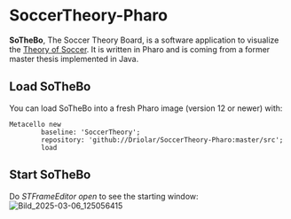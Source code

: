 # SoccerTheory-Pharo
**SoTheBo**, The Soccer Theory Board, is a software application to visualize the [Theory of Soccer](https://en.wikiversity.org/wiki/The_Theory_of_Soccer).
It is written in Pharo and is coming from a former master thesis implemented in Java.

## Load SoTheBo
You can load SoTheBo into a fresh Pharo image (version 12 or newer) with:
```smalltalk
Metacello new
        baseline: 'SoccerTheory';
        repository: 'github://Driolar/SoccerTheory-Pharo:master/src';
        load
```
## Start SoTheBo
Do *STFrameEditor open* to see the starting window:![Bild_2025-03-06_125056415](https://github.com/user-attachments/assets/211db4aa-06b1-492b-8e71-24520a1414bb)
